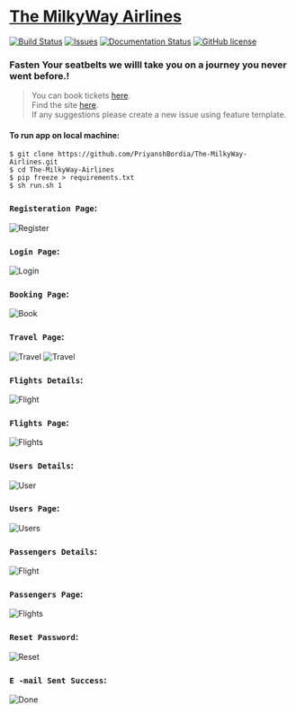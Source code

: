 # [The MilkyWay Airlines](https://priyanshbordia.github.io/The-MilkyWay-Airlines)

[![Build Status](https://travis-ci.com/PriyanshBordia/The-MilkyWay-Airlines.svg?branch=main)](https://travis-ci.com/PriyanshBordia/The-MilkyWay-Airlines)
[![Issues](http://img.shields.io/github/issues/PriyanshBordia/The-MilkyWay-Airlines.svg)](https://github.com/PriyanshBordia/The-MilkyWay-Airlines/issues)
[![Documentation Status](https://readthedocs.org/projects/the-milkyway-airlines/badge/?version=latest)](https://the-milkyway-airlines.readthedocs.io/en/latest/?badge=latest)
[![GitHub license](https://img.shields.io/github/license/PriyanshBordia/The-MilkyWay-Airlines)](https://github.com/PriyanshBordia/The-MilkyWay-Airlines/blob/main/LICENSE)

### Fasten Your seatbelts we willl take you on a journey you never went before.!


> You can book tickets [here](https://the-milky-way-airlines.herokuapp.com).<br>
> Find the site [here](https://the-milkway-airlines.business.site/?m=true).<br>
> If any suggestions please create a new issue using feature template.

#### To run app on local machine:
```
$ git clone https://github.com/PriyanshBordia/The-MilkyWay-Airlines.git
$ cd The-MilkyWay-Airlines
$ pip freeze > requirements.txt
$ sh run.sh 1
```

### `Registeration Page`:

![Register](./screenshots/register.png)

### `Login Page`:

![Login](./screenshots/login.png)

### `Booking Page`:

![Book](./screenshots/book.png)

### `Travel Page`:

![Travel](./screenshots/travel1.png)
![Travel](./screenshots/travel2.png)


### `Flights Details`:

![Flight](./screenshots/flight.png)

### `Flights Page`:

![Flights](./screenshots/flights.png)

### `Users Details`:

![User](./screenshots/user.png)

### `Users Page`:

![Users](./screenshots/users.png)

### `Passengers Details`:

![Flight](./screenshots/passenger.png)

### `Passengers Page`:

![Flights](./screenshots/passengers.png)

### `Reset Password`:

![Reset](./screenshots/reset.png)

### `E -mail Sent Success`:

![Done](./screenshots/done.png)
